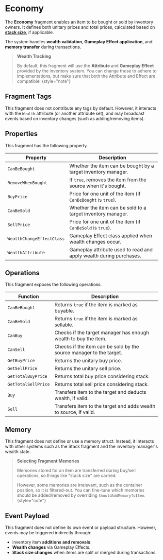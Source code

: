 # Economy
<primary-label ref="inventory"/>

The **Economy** fragment enables an item to be bought or sold by inventory owners. It defines both unitary prices and 
total prices, calculated based on **[stack size](inv_fragment_stack.md)**, if applicable. 

The system handles **wealth validation**, **Gameplay Effect application**, and **memory transfer** during transactions.

> **Wealth Tracking**
> 
> By default, this fragment will use the **Attribute** and **Gameplay Effect** provided by the Inventory system. You can 
> change those to adhere to implementations, but make sure that both the Attribute and Effect are compatible!
{style="note"}

## Fragment Tags
This fragment does not contribute any tags by default. However, it interacts with the `Wealth` attribute (or another 
attribute set), and may broadcast events based on inventory changes (such as adding/removing items).

## Properties
This fragment has the following property.

| Property                  | Description                                                        |
|---------------------------|--------------------------------------------------------------------|
| `CanBeBought`             | Whether the item can be bought by a target inventory manager.      |
| `RemoveWhenBought`        | If `true`, removes the item from the source when it's bought.      |
| `BuyPrice`                | Price for one unit of the item (if `CanBeBought` is `true`).       |
| `CanBeSold`               | Whether the item can be sold to a target inventory manager.        |
| `SellPrice`               | Price for one unit of the item (if `CanBeSold` is `true`).         |
| `WealthChangeEffectClass` | Gameplay Effect class applied when wealth changes occur.           |
| `WealthAttribute`         | Gameplay attribute used to read and apply wealth during purchases. |

## Operations
This fragment exposes the following operations.

| Function            | Description                                                         |
|---------------------|---------------------------------------------------------------------|
| `CanBeBought`       | Returns `true` if the item is marked as buyable.                    |
| `CanBeSold`         | Returns `true` if the item is marked as sellable.                   |
| `CanBuy`            | Checks if the target manager has enough wealth to buy the item.     |
| `CanSell`           | Checks if the item can be sold by the source manager to the target. |
| `GetBuyPrice`       | Returns the unitary buy price.                                      |
| `GetSellPrice`      | Returns the unitary sell price.                                     |
| `GetTotalBuyPrice`  | Returns total buy price considering stack.                          |
| `GetTotalSellPrice` | Returns total sell price considering stack.                         |
| `Buy`               | Transfers item to the target and deducts wealth, if valid.          |
| `Sell`              | Transfers item to the target and adds wealth to source, if valid.   |

## Memory
This fragment does not define or use a memory struct. Instead, it interacts with other systems such as the Stack fragment 
and the inventory manager's wealth state.

> **Selecting Fragment Memories**
>
> Memories stored for an item are transferred during buy/sell operations, so things like "stack size" are carried.
>
> However, some memories are irrelevant, such as the container position, so it is filtered-out. You can fine-tune which
> memories should be added/removed by overriding `ShouldAddMemoryToItem`.
{style="note"}

## Event Payload
This fragment does not define its own event or payload structure. However, events may be triggered indirectly through:

- Inventory item **additions and removals**.
- **Wealth changes** via Gameplay Effects.
- **Stack size changes** when items are split or merged during transactions.